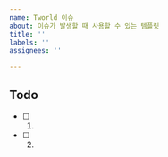 ```yaml
---
name: Tworld 이슈
about: 이슈가 발생할 때 사용할 수 있는 템플릿
title: ''
labels: ''
assignees: ''

---
```


## Todo

 - [ ] 1. 

 - [ ] 2.
